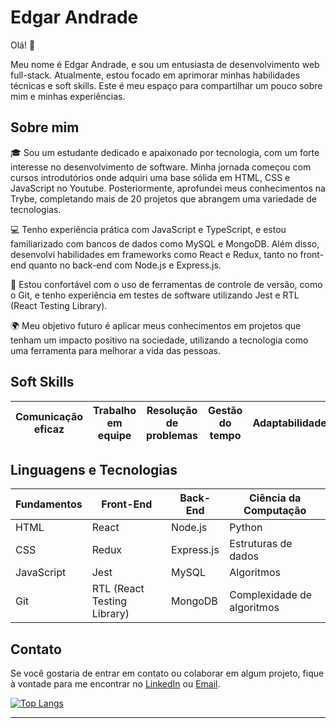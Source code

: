 # Edgar Andrade

Olá! 👋

Meu nome é Edgar Andrade, e sou um entusiasta de desenvolvimento web full-stack. Atualmente, estou focado em aprimorar minhas habilidades técnicas e soft skills. Este é meu espaço para compartilhar um pouco sobre mim e minhas experiências.

## Sobre mim

🎓 Sou um estudante dedicado e apaixonado por tecnologia, com um forte interesse no desenvolvimento de software. Minha jornada começou com cursos introdutórios onde adquiri uma base sólida em HTML, CSS e JavaScript no Youtube. Posteriormente, aprofundei meus conhecimentos na Trybe, completando mais de 20 projetos que abrangem uma variedade de tecnologias.

💻 Tenho experiência prática com JavaScript e TypeScript, e estou familiarizado com bancos de dados como MySQL e MongoDB. Além disso, desenvolvi habilidades em frameworks como React e Redux, tanto no front-end quanto no back-end com Node.js e Express.js.

🔧 Estou confortável com o uso de ferramentas de controle de versão, como o Git, e tenho experiência em testes de software utilizando Jest e RTL (React Testing Library).

🌍 Meu objetivo futuro é aplicar meus conhecimentos em projetos que tenham um impacto positivo na sociedade, utilizando a tecnologia como uma ferramenta para melhorar a vida das pessoas.

## Soft Skills

| Comunicação eficaz | Trabalho em equipe | Resolução de problemas | Gestão do tempo | Adaptabilidade | Aprendizado contínuo | Atitude positiva | Empatia |
|---------------------|--------------------|------------------------|-----------------|----------------|----------------------|-------------------|---------|

## Linguagens e Tecnologias

| Fundamentos           | Front-End             | Back-End              | Ciência da Computação |
|-----------------------|-----------------------|-----------------------|-----------------------|
| HTML                  | React                 | Node.js               | Python                |
| CSS                   | Redux                 | Express.js            | Estruturas de dados  |
| JavaScript            | Jest                  | MySQL                 | Algoritmos            |
| Git                   | RTL (React Testing Library) | MongoDB         | Complexidade de algoritmos |

## Contato

Se você gostaria de entrar em contato ou colaborar em algum projeto, fique à vontade para me encontrar no [LinkedIn](https://www.linkedin.com/in/edgar-andrade-582a57250/) ou [Email](mailto:edgar.dev22@gmail.com).

[![Top Langs](https://github-readme-stats.vercel.app/api/top-langs/?username=Edgaraf7&layout=compact)](https://github.com/anuraghazra/github-readme-stats)

--- 
